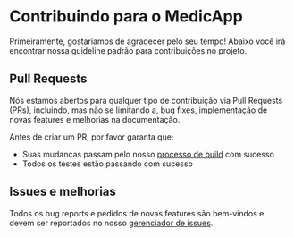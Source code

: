 # Contribuindo para o MedicApp

Primeiramente, gostaríamos de agradecer pelo seu tempo! Abaixo você irá encontrar nossa guideline padrão para contribuições no projeto.

## Pull Requests

Nós estamos abertos para qualquer tipo de contribuição via Pull Requests (PRs), incluindo, mas não se limitando a, bug fixes, implementação de novas features e melhorias na documentação.

Antes de criar um PR, por favor garanta que:

- Suas mudanças passam pelo nosso [processo de build](https://github.com/RicardoMorato/MedicApp/blob/main/BUILD.md) com sucesso
- Todos os testes estão passando com sucesso

## Issues e melhorias

Todos os bug reports e pedidos de novas features são bem-vindos e devem ser reportados no nosso [gerenciador de issues](https://github.com/RicardoMorato/MedicApp/issues).
